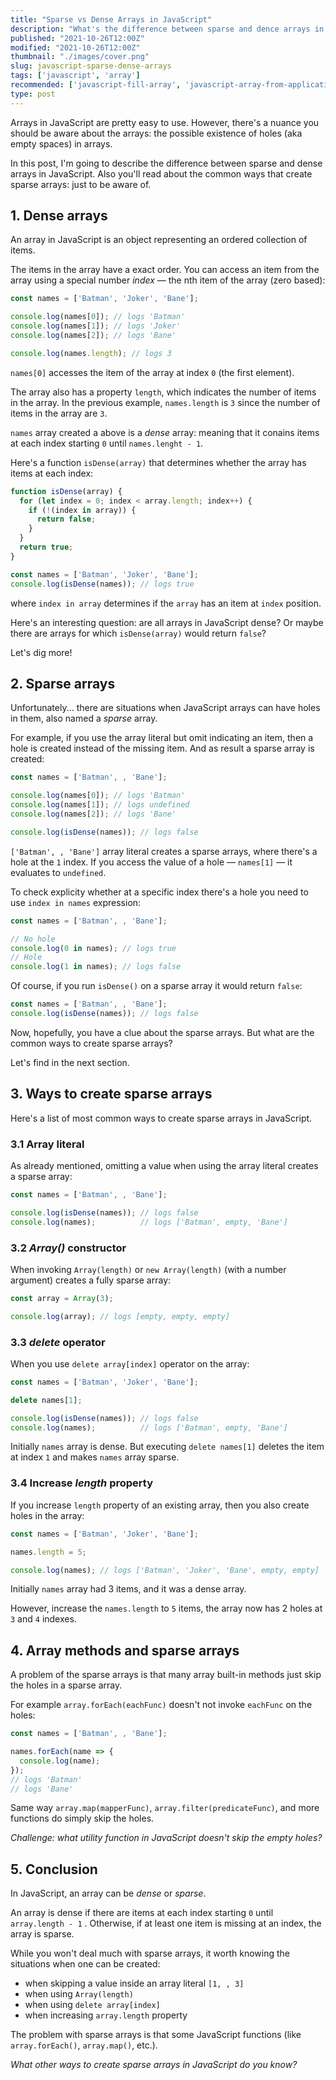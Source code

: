 ```yaml
---
title: "Sparse vs Dense Arrays in JavaScript"
description: "What's the difference between sparse and dence arrays in JavaScript"
published: "2021-10-26T12:00Z"
modified: "2021-10-26T12:00Z"
thumbnail: "./images/cover.png"
slug: javascript-sparse-dense-arrays
tags: ['javascript', 'array']
recommended: ['javascript-fill-array', 'javascript-array-from-applications']
type: post
---
```


Arrays in JavaScript are pretty easy to use. However, there's a nuance you should be aware about the arrays: the possible existence of holes (aka empty spaces) in arrays.  

In this post, I'm going to describe the difference between sparse and dense arrays in JavaScript. Also you'll read about the common ways that create sparse arrays: just to be aware of.  

## 1. Dense arrays

An array in JavaScript is an object representing an ordered collection of items.  

The items in the array have a exact order. You can access an item from the array using a special number *index* &mdash; the nth item of the array (zero based):

```javascript
const names = ['Batman', 'Joker', 'Bane'];

console.log(names[0]); // logs 'Batman'
console.log(names[1]); // logs 'Joker'
console.log(names[2]); // logs 'Bane'

console.log(names.length); // logs 3
```

`names[0]` accesses the item of the array at index `0` (the first element).  

The array also has a property `length`, which indicates the number of items in the array. In the previous example, `names.length` is `3` since the number of items in the array are `3`.

`names` array created a above is a *dense* array: meaning that it conains items at each index starting `0` until `names.lenght - 1`.  

Here's a function `isDense(array)` that determines whether the array has items at each index:

```javascript
function isDense(array) {
  for (let index = 0; index < array.length; index++) {
    if (!(index in array)) {
      return false;
    }
  }
  return true;
}

const names = ['Batman', 'Joker', 'Bane'];
console.log(isDense(names)); // logs true
```

where `index in array` determines if the `array` has an item at `index` position.  

Here's an interesting question: are all arrays in JavaScript dense? Or maybe there are arrays for which `isDense(array)` would return `false`?  

Let's dig more!

## 2. Sparse arrays

Unfortunately... there are situations when JavaScript arrays can have holes in them, also named a *sparse* array.  

For example, if you use the array literal but omit indicating an item, then a hole is created instead of the missing item. And as result a sparse array is created:

```javascript
const names = ['Batman', , 'Bane'];

console.log(names[0]); // logs 'Batman'
console.log(names[1]); // logs undefined
console.log(names[2]); // logs 'Bane'

console.log(isDense(names)); // logs false
```

`['Batman', , 'Bane']` array literal creates a sparse arrays, where there's a hole at the `1` index. If you access the value of a hole &mdash; `names[1]` &mdash; it evaluates to `undefined`.  

To check explicity whether at a specific index there's a hole you need to use `index in names` expression:

```javascript
const names = ['Batman', , 'Bane'];

// No hole
console.log(0 in names); // logs true
// Hole
console.log(1 in names); // logs false
```

Of course, if you run `isDense()` on a sparse array it would return `false`:

```javascript
const names = ['Batman', , 'Bane'];
console.log(isDense(names)); // logs false
```

Now, hopefully, you have a clue about the sparse arrays. But what are the common ways to create sparse arrays?  

Let's find in the next section.  

## 3. Ways to create sparse arrays

Here's a list of most common ways to create sparse arrays in JavaScript.  

### 3.1 Array literal

As already mentioned, omitting a value when using the array literal creates a sparse array:

```javascript
const names = ['Batman', , 'Bane'];

console.log(isDense(names)); // logs false
console.log(names);          // logs ['Batman', empty, 'Bane']
```

### 3.2 *Array()* constructor

When invoking `Array(length)` or `new Array(length)` (with a number argument) creates a fully sparse array:

```javascript
const array = Array(3);

console.log(array); // logs [empty, empty, empty]
```

### 3.3 *delete* operator

When you use `delete array[index]` operator on the array:

```javascript
const names = ['Batman', 'Joker', 'Bane'];

delete names[1];

console.log(isDense(names)); // logs false
console.log(names);          // logs ['Batman', empty, 'Bane']
```

Initially `names` array is dense. But executing `delete names[1]` deletes the item at index `1` and makes `names` array sparse.  

### 3.4 Increase *length* property

If you increase `length` property of an existing array, then you also create holes in the array:

```javascript
const names = ['Batman', 'Joker', 'Bane'];

names.length = 5;

console.log(names); // logs ['Batman', 'Joker', 'Bane', empty, empty]
```

Initially `names` array had 3 items, and it was a dense array.

However, increase the `names.length` to `5` items, the array now has 2 holes at `3` and `4` indexes.  

## 4. Array methods and sparse arrays

A problem of the sparse arrays is that many array built-in methods just skip the holes in a sparse array.  

For example `array.forEach(eachFunc)` doesn't not invoke `eachFunc` on the holes:

```javascript
const names = ['Batman', , 'Bane'];

names.forEach(name => {
  console.log(name);
});
// logs 'Batman'
// logs 'Bane'
```

Same way `array.map(mapperFunc)`, `array.filter(predicateFunc)`, and more functions do simply skip the holes.  

*Challenge: what utility function in JavaScript doesn't skip the empty holes?*

## 5. Conclusion

In JavaScript, an array can be *dense* or *sparse*.  

An array is dense if there are items at each index starting `0` until `array.length - 1` . Otherwise, if at least one item is missing at an index, the array is sparse.  

While you won't deal much with sparse arrays, it worth knowing the situations when one can be created: 

* when skipping a value inside an array literal `[1, , 3]`
* when using `Array(length)`
* when using `delete array[index]`
* when increasing `array.length` property

The problem with sparse arrays is that some JavaScript functions (like `array.forEach()`, `array.map()`, etc.).  

*What other ways to create sparse arrays in JavaScript do you know?*